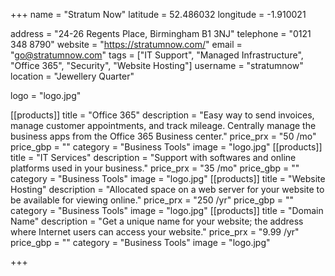 +++
name = "Stratum Now"
latitude = 52.486032
longitude = -1.910021

address = "24-26 Regents Place, Birmingham B1 3NJ"
telephone = "0121 348 8790"
website = "https://stratumnow.com/"
email = "go@stratumnow.com"
tags = ["IT Support", "Managed Infrastructure", "Office 365", "Security", "Website Hosting"]
username = "stratumnow"
location = "Jewellery Quarter"

logo = "logo.jpg"

[[products]]
  title = "Office 365"
  description = "Easy way to send invoices, manage customer appointments, and track mileage. Centrally manage the business apps from the Office 365 Business center."
  price_prx = "50 /mo"
  price_gbp = ""
  category = "Business Tools"
  image = "logo.jpg"
[[products]]
  title = "IT Services"
  description = "Support with softwares and online platforms used in your business."
  price_prx = "35 /mo"
  price_gbp = ""
  category = "Business Tools"
  image = "logo.jpg"
[[products]]
  title = "Website Hosting"
  description = "Allocated space on a web server for your website to be available for viewing online."
  price_prx = "250 /yr"
  price_gbp = ""
  category = "Business Tools"
  image = "logo.jpg"
[[products]]
  title = "Domain Name"
  description = "Get a unique name for your website; the address where Internet users can access your website."
  price_prx = "9.99 /yr"
  price_gbp = ""
  category = "Business Tools"
  image = "logo.jpg"

+++

